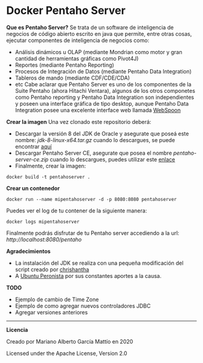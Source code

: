 # Docker Pentaho Server

**Que es Pentaho Server?**
Se trata de un software de inteligencia de negocios de código abierto escrito en java que permite, entre otras cosas, ejecutar componentes de inteligencia de negocios como:
- Análisis dinámicos u OLAP (mediante Mondrian como motor y gran cantidad de herramientas gráficas como Pivot4J)
- Reportes (mediante Pentaho Reporting)
- Procesos de Integración de Datos (mediante Pentaho Data Integration)
- Tableros de mando (mediante CDF/CDE/CDA)
- etc
Cabe aclarar que Pentaho Server es uno de los componentes de la Suite Pentaho (ahora Hitachi Ventara), algunos de los otros componetes como Pentaho reporting y Pentaho Data Integration son independientes y poseen una interface gráfica de tipo desktop, aunque Pentaho Data Integration posee una excelente interface web llamada [WebSpoon](https://github.com/HiromuHota/webspoon-docker)  

**Crear la imagen**
Una vez clonado este repositorio deberá:
- Descargar la versión 8 del JDK de Oracle y asegurate que poseá este nombre: *jdk-8-linux-x64.tar.gz* cuando lo descargues, se puede encontrar [aquí](https://www.oracle.com/java/technologies/javase/javase8u211-later-archive-downloads.html)
- Descargar Pentaho Server CE, asegurate que posea el nombre *pentaho-server-ce.zip* cuando lo descargues, puedes utilizar este [enlace](https://razaoinfo.dl.sourceforge.net/project/pentaho/Pentaho%209.0/server/pentaho-server-ce-9.0.0.0-423.zip) 
- Finalmente, crear la imagen:

```
docker build -t pentahoserver .
```

**Crear un contenedor**
```
docker run --name mipentahoserver -d -p 8080:8080 pentahoserver
```
Puedes ver el log de tu contener de la siguiente manera:
```
docker logs mipentahoserver
```
Finalmente podrás disfrutar de tu Pentaho server accediendo a la url: *http://localhost:8080/pentaho* 

**Agradecimientos**
- La instalación del JDK se realiza con una pequeña modificación del script creado por [chrishantha](https://github.com/chrishantha/install-java)
- A [Ubuntu Peronista](https://ubuntuperonista.blogspot.com/) por sus constantes aportes a la causa.


**TODO**
- Ejemplo de cambio de Time Zone
- Ejemplo de como agregar nuevos controladores JDBC
- Agregar versiones anteriores

***

**Licencia**

Creado por Mariano Alberto García Mattío en 2020

Licensed under the Apache License, Version 2.0
